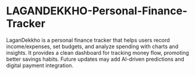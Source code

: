 # LAGANDEKKHO-Personal-Finance-Tracker
LaganDekkho is a personal finance tracker that helps users record income/expenses, set budgets, and analyze spending with charts and insights. It provides a clean dashboard for tracking money flow, promoting better savings habits. Future updates may add AI-driven predictions and digital payment integration.
